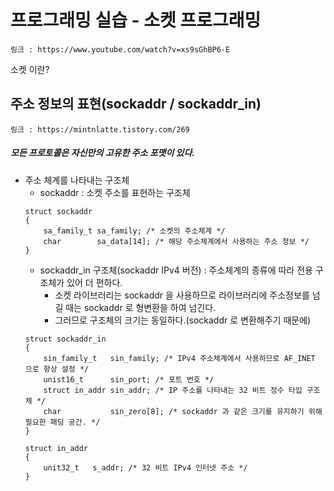 # 프로그래밍 실습 - 소켓 프로그래밍
	링크 : https://www.youtube.com/watch?v=xs9sGhBP6-E

소켓 이란?








## 주소 정보의 표현(sockaddr / sockaddr_in)
	링크 : https://mintnlatte.tistory.com/269
##### 모든 프로토콜은 자신만의 고유한 주소 포맷이 있다.
- 주소 체계를 나타내는 구조체
	- sockaddr
	: 소켓 주소를 표현하는 구조체
	```
	struct sockaddr
	{
		sa_family_t sa_family; /* 소켓의 주소체계 */
		char        sa_data[14]; /* 해당 주소체계에서 사용하는 주소 정보 */
	}
	```
	- sockaddr_in 구조체(sockaddr IPv4 버전)
	: 주소체계의 종류에 따라 전용 구조체가 있어 더 편하다.
		- 소켓 라이브러리는 sockaddr 을 사용하므로 라이브러리에 주소정보를 넘길 때는
			sockaddr 로 형변환을 하여 넘긴다.
		- 그러므로 구조체의 크기는 동일하다.(sockaddr 로 변환해주기 때문에)
	```
	struct sockaddr_in
	{
		sin_family_t   sin_family; /* IPv4 주소체계에서 사용하므로 AF_INET 으로 항상 설정 */
		unist16_t      sin_port; /* 포트 번호 */
		struct in_addr sin_addr; /* IP 주소를 나타내는 32 비트 정수 타입 구조체 */
		char           sin_zero[8]; /* sockaddr 과 같은 크기를 유지하기 위해 필요한 패딩 공간. */
	}

	struct in_addr
	{
		unit32_t   s_addr; /* 32 비트 IPv4 인터넷 주소 */
	}
	```